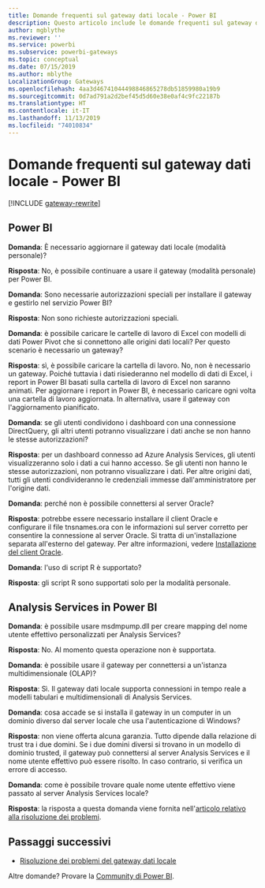 ```yaml
---
title: Domande frequenti sul gateway dati locale - Power BI
description: Questo articolo include le domande frequenti sul gateway dati locale per Power BI. L'articolo raccoglie le domande frequenti sul gateway usato in Power BI.
author: mgblythe
ms.reviewer: ''
ms.service: powerbi
ms.subservice: powerbi-gateways
ms.topic: conceptual
ms.date: 07/15/2019
ms.author: mblythe
LocalizationGroup: Gateways
ms.openlocfilehash: 4aa3d46741044498846865278db51859980a19b9
ms.sourcegitcommit: 0d7ad791a2d2bef45d5d60e38e0af4c9fc22187b
ms.translationtype: HT
ms.contentlocale: it-IT
ms.lasthandoff: 11/13/2019
ms.locfileid: "74010834"
---
```

# <a name="on-premises-data-gateway-faq---power-bi"></a>Domande frequenti sul gateway dati locale - Power BI

[!INCLUDE [gateway-rewrite](includes/gateway-rewrite.md)]

## <a name="power-bi"></a>Power BI

**Domanda**: È necessario aggiornare il gateway dati locale (modalità personale)?

**Risposta**: No, è possibile continuare a usare il gateway (modalità personale) per Power BI.

**Domanda**: Sono necessarie autorizzazioni speciali per installare il gateway e gestirlo nel servizio Power BI?

**Risposta**: Non sono richieste autorizzazioni speciali.

**Domanda**: è possibile caricare le cartelle di lavoro di Excel con modelli di dati Power Pivot che si connettono alle origini dati locali? Per questo scenario è necessario un gateway? 

**Risposta**: sì, è possibile caricare la cartella di lavoro. No, non è necessario un gateway. Poiché tuttavia i dati risiederanno nel modello di dati di Excel, i report in Power BI basati sulla cartella di lavoro di Excel non saranno animati. Per aggiornare i report in Power BI, è necessario caricare ogni volta una cartella di lavoro aggiornata. In alternativa, usare il gateway con l'aggiornamento pianificato.

**Domanda**: se gli utenti condividono i dashboard con una connessione DirectQuery, gli altri utenti potranno visualizzare i dati anche se non hanno le stesse autorizzazioni? 

**Risposta**: per un dashboard connesso ad Azure Analysis Services, gli utenti visualizzeranno solo i dati a cui hanno accesso. Se gli utenti non hanno le stesse autorizzazioni, non potranno visualizzare i dati. Per altre origini dati, tutti gli utenti condivideranno le credenziali immesse dall'amministratore per l'origine dati.

**Domanda**: perché non è possibile connettersi al server Oracle? 

**Risposta**: potrebbe essere necessario installare il client Oracle e configurare il file tnsnames.ora con le informazioni sul server corretto per consentire la connessione al server Oracle. Si tratta di un'installazione separata all'esterno del gateway. Per altre informazioni, vedere [Installazione del client Oracle](service-gateway-onprem-manage-oracle.md#install-the-oracle-client).

**Domanda**: l'uso di script R è supportato?

**Risposta**: gli script R sono supportati solo per la modalità personale.

## <a name="analysis-services-in-power-bi"></a>Analysis Services in Power BI

**Domanda**: è possibile usare msdmpump.dll per creare mapping del nome utente effettivo personalizzati per Analysis Services? 

**Risposta**: No. Al momento questa operazione non è supportata.

**Domanda**: è possibile usare il gateway per connettersi a un'istanza multidimensionale (OLAP)? 

**Risposta**: Sì. Il gateway dati locale supporta connessioni in tempo reale a modelli tabulari e multidimensionali di Analysis Services.

**Domanda**: cosa accade se si installa il gateway in un computer in un dominio diverso dal server locale che usa l'autenticazione di Windows? 

**Risposta**: non viene offerta alcuna garanzia. Tutto dipende dalla relazione di trust tra i due domini. Se i due domini diversi si trovano in un modello di dominio trusted, il gateway può connettersi al server Analysis Services e il nome utente effettivo può essere risolto. In caso contrario, si verifica un errore di accesso.

**Domanda**: come è possibile trovare quale nome utente effettivo viene passato al server Analysis Services locale? 

**Risposta**: la risposta a questa domanda viene fornita nell'[articolo relativo alla risoluzione dei problemi](service-gateway-onprem-tshoot.md).

## <a name="next-steps"></a>Passaggi successivi

* [Risoluzione dei problemi del gateway dati locale](/data-integration/gateway/service-gateway-tshoot)

Altre domande? Provare la [Community di Power BI](https://community.powerbi.com/).

